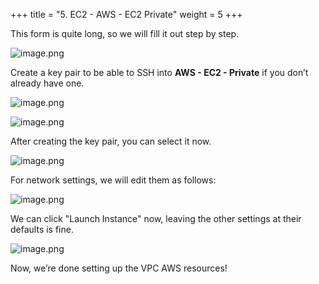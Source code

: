 +++
title = "5. EC2 - AWS - EC2 Private"
weight = 5
+++


This form is quite long, so we will fill it out step by step.


![image.png](/images/003-iii-setup-vpc-aws-resources/12-124141-image.png)


Create a key pair to be able to SSH into **AWS - EC2 - Private** if you don’t already have one.


![image.png](/images/003-iii-setup-vpc-aws-resources/12-635430-image.png)


![image.png](/images/003-iii-setup-vpc-aws-resources/12-207943-image.png)


After creating the key pair, you can select it now.


![image.png](/images/003-iii-setup-vpc-aws-resources/12-976039-image.png)


For network settings, we will edit them as follows:


![image.png](/images/003-iii-setup-vpc-aws-resources/12-272503-image.png)


We can click "Launch Instance" now, leaving the other settings at their defaults is fine.


![image.png](/images/003-iii-setup-vpc-aws-resources/12-349989-image.png)


Now, we’re done setting up the VPC AWS resources!


